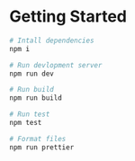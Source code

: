 # Getting Started

```bash
# Intall dependencies
npm i

# Run devlopment server
npm run dev

# Run build
npm run build

# Run test
npm test

# Format files
npm run prettier
```
